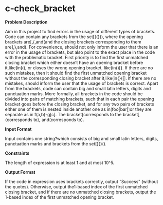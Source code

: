 # c-check_bracket

**Problem Description**

Aim in this project to find errors in the usage of different types of brackets. Code can contain any brackets from the set[]{}(), where the opening brackets are[,{,and(and the closing brackets corresponding to them are],},and). For convenience, should not only inform the user that there is an error in the usage of brackets, but also point to the exact place in the code with the problematic bracket. First priority is to find the first unmatched closing bracket which either doesn’t have an opening bracket before it,like]in](), or closes the wrong opening bracket, like}in()[}. If there are no such mistakes, then it should find the first unmatched opening bracket without the corresponding closing bracket after it,like(in{}([]. If there are no mistakes, should inform the user that the usage of brackets is correct. Apart from the brackets, code can contain big and small latin letters, digits and punctuation marks. More formally, all brackets in the code should be divided into pairs of matching brackets, such that in each pair the opening bracket goes before the closing bracket, and for any two pairs of brackets either one of them is nested inside another one as in(foo[bar])or they are separate as in f(a,b)-g[c]. The bracket[corresponds to the bracket],{corresponds to}, and(corresponds to).

**Input Format**

Input contains one string?which consists of big and small latin letters, digits, punctuation marks and brackets from the set[]{}().

**Constraints**

The length of expression is at least 1 and at most 10^5.

**Output Format**

If the code in expression uses brackets correctly, output “Success" (without the quotes). Otherwise, output the1-based index of the first unmatched closing bracket, and if there are no unmatched closing brackets, output the 1-based index of the first unmatched opening bracket.
